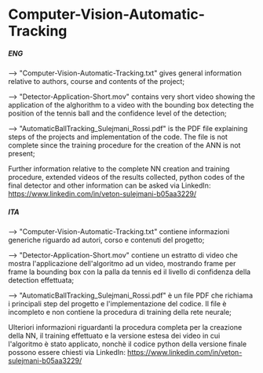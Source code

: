 # Computer-Vision-Automatic-Tracking
##### ENG #####
--> "Computer-Vision-Automatic-Tracking.txt" gives general information relative to authors, course and contents of the project;

--> "Detector-Application-Short.mov" contains very short video showing the application of the alghorithm to a video 
with the bounding box detecting the position of the tennis ball and the confidence level of the detection;

--> "AutomaticBallTracking_Sulejmani_Rossi.pdf" is the PDF file explaining steps of the projects and implementation of the code.
The file is not complete since the training procedure for the creation of the ANN is not present;

Further information relative to the complete NN creation and training procedure, extended videos of the results collected,
python codes of the final detector and other information can be asked via LinkedIn: https://www.linkedin.com/in/veton-sulejmani-b05aa3229/

##### ITA #####
--> "Computer-Vision-Automatic-Tracking.txt" contiene informazioni generiche riguardo ad autori, corso e contenuti del progetto;

--> "Detector-Application-Short.mov" contiene un estratto di video che mostra l'applicazione dell'algoritmo ad un video, 
mostrando frame per frame la bounding box con la palla da tennis ed il livello di confidenza della detection effettuata; 

--> "AutomaticBallTracking_Sulejmani_Rossi.pdf" è un file PDF che richiama i principali step del progetto e l'implementazione del codice.
Il file è incompleto e non contiene la procedura di training della rete neurale;

Ulteriori informazioni riguardanti la procedura completa per la creazione della NN, il training effettuato e la versione estesa
dei video in cui l'algoritmo è stato applicato, nonchè il codice python della versione finale possono essere chiesti via LinkedIn:
https://www.linkedin.com/in/veton-sulejmani-b05aa3229/

